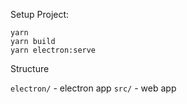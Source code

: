 Setup Project:

```
yarn
yarn build
yarn electron:serve
```

Structure

`electron/` - electron app
`src/` - web app
